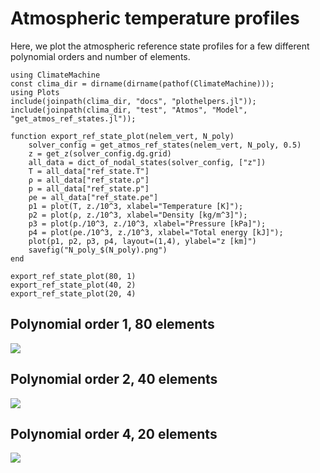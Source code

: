 # Atmospheric temperature profiles

Here, we plot the atmospheric reference state profiles for a few different polynomial orders and number of elements.

```@example
using ClimateMachine
const clima_dir = dirname(dirname(pathof(ClimateMachine)));
using Plots
include(joinpath(clima_dir, "docs", "plothelpers.jl"));
include(joinpath(clima_dir, "test", "Atmos", "Model", "get_atmos_ref_states.jl"));

function export_ref_state_plot(nelem_vert, N_poly)
    solver_config = get_atmos_ref_states(nelem_vert, N_poly, 0.5)
    z = get_z(solver_config.dg.grid)
    all_data = dict_of_nodal_states(solver_config, ["z"])
    T = all_data["ref_state.T"]
    ρ = all_data["ref_state.ρ"]
    p = all_data["ref_state.p"]
    ρe = all_data["ref_state.ρe"]
    p1 = plot(T, z./10^3, xlabel="Temperature [K]");
    p2 = plot(ρ, z./10^3, xlabel="Density [kg/m^3]");
    p3 = plot(p./10^3, z./10^3, xlabel="Pressure [kPa]");
    p4 = plot(ρe./10^3, z./10^3, xlabel="Total energy [kJ]");
    plot(p1, p2, p3, p4, layout=(1,4), ylabel="z [km]")
    savefig("N_poly_$(N_poly).png")
end

export_ref_state_plot(80, 1)
export_ref_state_plot(40, 2)
export_ref_state_plot(20, 4)
```
## Polynomial order 1, 80 elements
![](N_poly_1.png)

## Polynomial order 2, 40 elements
![](N_poly_2.png)

## Polynomial order 4, 20 elements
![](N_poly_4.png)
